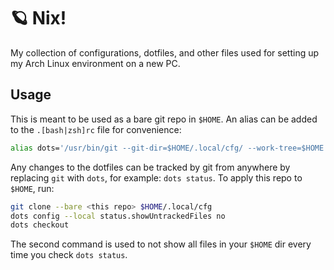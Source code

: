 # 🪐 Nix!

My collection of configurations, dotfiles, and other files used for setting up my Arch Linux environment on a new PC.

## Usage

This is meant to be used as a bare git repo in `$HOME`. An alias can be added to the `.[bash|zsh]rc` file for convenience:

```sh
alias dots='/usr/bin/git --git-dir=$HOME/.local/cfg/ --work-tree=$HOME'
```

Any changes to the dotfiles can be tracked by git from anywhere by replacing `git` with `dots`, for example: `dots status`. To apply this repo to `$HOME`, run:

```sh
git clone --bare <this repo> $HOME/.local/cfg
dots config --local status.showUntrackedFiles no
dots checkout
```

The second command is used to not show all files in your `$HOME` dir every time you check `dots status`.
